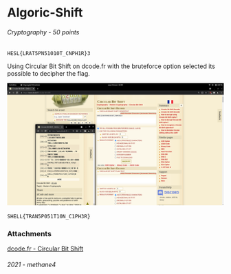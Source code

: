 # Algoric-Shift
###### Cryptography - 50 points

```
HESL{LRAT5PN51010T_CNPH1R}3
```

Using Circular Bit Shift on dcode.fr with the bruteforce option selected its possible to decipher the flag.

![Screenshot_algoric-dcode](Screenshot_algoric-dcode.png)

```
SHELL{TRAN5P051T10N_C1PH3R}
```

### Attachments
[dcode.fr - Circular Bit Shift](https://www.dcode.fr/circular-bit-shift)
###### 2021 - methane4